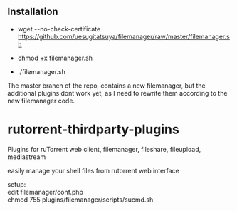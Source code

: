 Installation
---------------------------
* wget --no-check-certificate https://github.com/uesugitatsuya/filemanager/raw/master/filemanager.sh
 
* chmod +x filemanager.sh
 
* ./filemanager.sh



The master branch of the repo, contains a new filemanager, but the additional plugins dont work yet, as I need to rewrite them according to the new filemanager code.

# rutorrent-thirdparty-plugins
Plugins for ruTorrent web client, filemanager, fileshare, fileupload, mediastream

easily manage your shell files from rutorrent web interface

setup:  
edit filemanager/conf.php  
chmod 755 plugins/filemanager/scripts/sucmd.sh 
